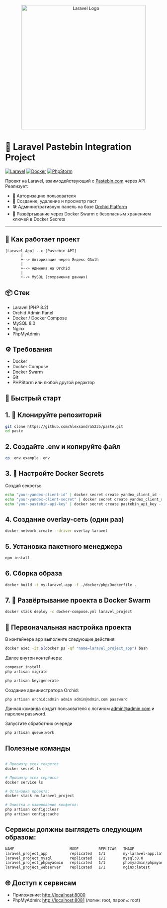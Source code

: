 <p align="center"><a href="https://laravel.com" target="_blank"><img src="https://raw.githubusercontent.com/laravel/art/master/logo-lockup/5%20SVG/2%20CMYK/1%20Full%20Color/laravel-logolockup-cmyk-red.svg" width="400" alt="Laravel Logo"></a></p>

# 🚀 Laravel Pastebin Integration Project

[![Laravel](https://img.shields.io/badge/Laravel-12.x-red?logo=laravel)](https://laravel.com)
[![Docker](https://img.shields.io/badge/Docker-Swarm-blue?logo=docker)](https://docs.docker.com/engine/swarm/)
[![PhpStorm](https://img.shields.io/badge/IDE-PhpStorm-purple?logo=jetbrains)](https://www.jetbrains.com/phpstorm/)

Проект на Laravel, взаимодействующий с [Pastebin.com](https://pastebin.com) через API. Реализует:

- 🔐 Авторизацию пользователя 
- 📝 Создание, удаление и просмотр паст
- 🛠 Административную панель на базе [Orchid Platform](https://orchid.software)
- 🐳 Развёртывание через Docker Swarm с безопасным хранением ключей в Docker Secrets

---

## 🧠 Как работает проект

```plaintext
[Laravel App] --> [Pastebin API]
       |
       +--> Авторизация через Яндекс OAuth
       |
       +--> Админка на Orchid
       |
       +--> MySQL (сохранение данных)
```

## 📦 Стек

- Laravel (PHP 8.2)
- Orchid Admin Panel
- Docker / Docker Compose
- MySQL 8.0
- Nginx
- PhpMyAdmin

## ⚙️ Требования

- Docker
- Docker Compose
- Docker Swarm 
- Git
- PHPStorm или любой другой редактор

## 🚀 Быстрый старт

## 1. 📁  Клонируйте репозиторий

```bash
git clone https://github.com/Alexsandra5235/paste.git
cd paste
```
## 2. Создайте .env и копируйте файл
```bash
cp .env.example .env
```

## 3. 🔐 Настройте Docker Secrets
Создай секреты:

```bash
echo "your-yandex-client-id" | docker secret create yandex_client_id -
echo "your-yandex-client-secret" | docker secret create yandex_client_secret -
echo "your-pastebin-api-key" | docker secret create pastebin_api_key -
```

## 4. Создание overlay-сеть (один раз)

```bash
docker network create --driver overlay laravel
```

## 5. Установка пакетного менеджера
```bash
npm install
```

## 6. Сборка образа

```bash
docker build -t my-laravel-app -f ./docker/php/Dockerfile .
```

## 7. 🚀 Развёртывание проекта в Docker Swarm
```bash
docker stack deploy -c docker-compose.yml laravel_project
```

## 🧱 Первоначальная настройка проекта
В контейнере app выполните следующие действия:

```bash
docker exec -it $(docker ps -qf "name=laravel_project_app") bash
```

Далее внутри контейнера:

```bash
composer install
php artisan migrate
```

```bash
php artisan key:generate
```

Создание администратора Orchid:

```bash
php artisan orchid:admin admin admin@admin.com password
```
Данная команда создат пользователя с логином admin@admin.com и паролем password.

Запустите обработчик очереди

```bash
php artisan queue:work
```

## Полезные команды
```bash

# Просмотр всех секретов
docker secret ls

# Просмотр всех сервисов
docker service ls 

# Остановка проекта:
docker stack rm laravel_project

# Очистка и кэширование конфигов:
php artisan config:clear
php artisan config:cache
```

## Сервисы должны выглядеть следующим образом:
```bash
NAME                         MODE         REPLICAS   IMAGE                          
laravel_project_app          replicated   1/1        my-laravel-app:latest
laravel_project_mysql        replicated   1/1        mysql:8.0                      
laravel_project_phpmyadmin   replicated   1/1        phpmyadmin/phpmyadmin:latest 
laravel_project_webserver    replicated   1/1        nginx:latest                  
```


## 🌐 Доступ к сервисам

- Приложение: [http://localhost:8000](http://localhost:8000)
- PhpMyAdmin: [http://localhost:8081](http://localhost:8081)
(логин: root, пароль: root)
